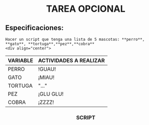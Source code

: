 # <div align="center"> TAREA OPCIONAL </div>

## Especificaciones:
```
Hacer un script que tenga una lista de 5 mascotas: **perro**, **gato**, **tortuga**,**pez**,**cobra** 
<div align="center">
```

| VARIABLE     | ACTIVIDADES A REALIZAR |
|--------------|------------------------|
| PERRO        |        !GUAU!          |
| GATO         |        ¡MIAU!          |
| TORTUGA      |        "..."           |
| PEZ          |       ¡GLU GLU!        |
|COBRA         |        ¡ZZZZ!          |

</div>

<div align="center">

### SCRIPT

</div>